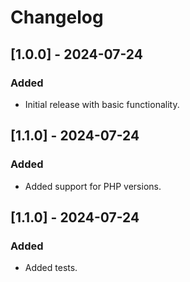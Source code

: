 # Changelog

## [1.0.0] - 2024-07-24
### Added
- Initial release with basic functionality.

## [1.1.0] - 2024-07-24
### Added
- Added support for PHP versions.

## [1.1.0] - 2024-07-24
### Added
- Added tests.
